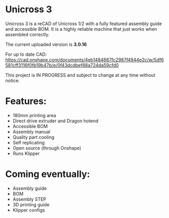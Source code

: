 # Unicross 3
Unicross 3 is a reCAD of Unicross 1/2 with a fully featured assembly guide and accessible BOM. It is a highly reliable machine that just works when assembled correctly.

The current uploaded version is **3.0.16**

For up to date CAD: https://cad.onshape.com/documents/4eb1484887fc2987f4944e2c/w/5df6581cff3116f0fb19b47b/e/0f43dcdbef88a724da59cfd0

This project is IN PROGRESS and subject to change at any time without notice.

# Features:
- 180mm printing area
- Direct drive extruder and Dragon hotend
- Accessible BOM
- Assembly manual
- Quality part cooling
- Self replicating
- Open source (through Onshape)
- Runs Klipper

# Coming eventually:
- Assembly guide
- BOM
- Assembly STEP
- 3D printing guide
- Klipper configs
